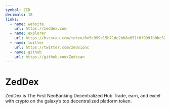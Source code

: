 ```yaml
---
symbol: ZED
decimals: 18
links:
  - name: website
    url: https://zeddex.com
  - name: explorer
    url: https://bscscan.com/token/0x5c999e15b71de2bb8e651f0f999fb0bc321a0dfe
  - name: twitter
    url: https://twitter.com/zedxionc
  - name: github
    url: https://github.com/Zedscan
---
```


# ZedDex

ZedDex is The First NeoBanking Decentralized Hub Trade, earn, and excel with crypto on the galaxy’s top decentralized platform token.
